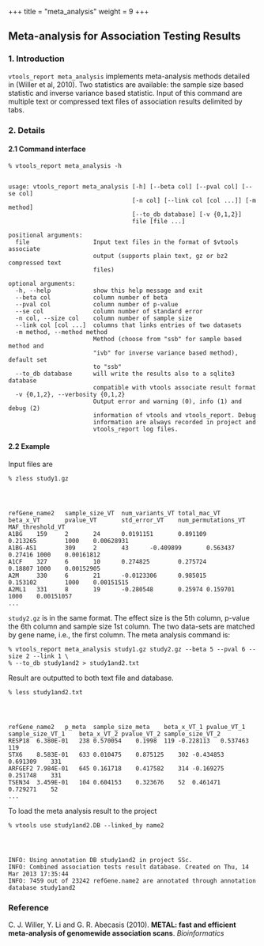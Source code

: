 
+++
title = "meta_analysis"
weight = 9
+++



## Meta-analysis for Association Testing Results 



### 1. Introduction

`vtools_report meta_analysis` implements meta-analysis methods detailed in (Willer et al, 2010). Two statistics are available: the sample size based statistic and inverse variance based statistic. Input of this command are multiple text or compressed text files of association results delimited by tabs. 



### 2. Details

#### 2.1 Command interface

    % vtools_report meta_analysis -h
    

    usage: vtools_report meta_analysis [-h] [--beta col] [--pval col] [--se col]
                                       [-n col] [--link col [col ...]] [-m method]
                                       [--to_db database] [-v {0,1,2}]
                                       file [file ...]
    
    positional arguments:
      file                  Input text files in the format of $vtools associate
                            output (supports plain text, gz or bz2 compressed text
                            files)
    
    optional arguments:
      -h, --help            show this help message and exit
      --beta col            column number of beta
      --pval col            column number of p-value
      --se col              column number of standard error
      -n col, --size col    column number of sample size
      --link col [col ...]  columns that links entries of two datasets
      -m method, --method method
                            Method (choose from "ssb" for sample based method and
                            "ivb" for inverse variance based method), default set
                            to "ssb"
      --to_db database      will write the results also to a sqlite3 database
                            compatible with vtools associate result format
      -v {0,1,2}, --verbosity {0,1,2}
                            Output error and warning (0), info (1) and debug (2)
                            information of vtools and vtools_report. Debug
                            information are always recorded in project and
                            vtools_report log files.
    



#### 2.2 Example

Input files are 



    % zless study1.gz
    



    refGene_name2   sample_size_VT  num_variants_VT total_mac_VT    beta_x_VT       pvalue_VT       std_error_VT    num_permutations_VT     MAF_threshold_VT
    A1BG    159     2       24      0.0191151       0.891109        0.213265        1000    0.00628931
    A1BG-AS1        309     2       43      -0.409899       0.563437        0.27416 1000    0.00161812
    A1CF    327     6       10      0.274825        0.275724        0.18807 1000    0.00152905
    A2M     330     6       21      -0.0123306      0.985015        0.153102        1000    0.00151515
    A2ML1   331     8       19      -0.280548       0.25974 0.159701        1000    0.00151057
    ...
    

`study2.gz` is in the same format. The effect size is the 5th column, p-value the 6th column and sample size 1st column. The two data-sets are matched by gene name, i.e., the first column. The meta analysis command is: 



    % vtools_report meta_analysis study1.gz study2.gz --beta 5 --pval 6 --size 2 --link 1 \
    % --to_db study1and2 > study1and2.txt
    

Result are outputted to both text file and database. 



    % less study1and2.txt
    



    refGene_name2	p_meta	sample_size_meta	beta_x_VT_1	pvalue_VT_1	sample_size_VT_1	beta_x_VT_2	pvalue_VT_2	sample_size_VT_2
    RESP18	6.380E-01	238	0.570054	0.1998	119	-0.228113	0.537463	119
    STX6	8.583E-01	633	0.010475	0.875125	302	-0.434853	0.691309	331
    ARFGEF2	7.984E-01	645	0.161718	0.417582	314	-0.169275	0.251748	331
    TSEN34	3.459E-01	104	0.604153	0.323676	52	0.461471	0.729271	52
    ...
    

To load the meta analysis result to the project 



    % vtools use study1and2.DB --linked_by name2
    



    INFO: Using annotation DB study1and2 in project SSc.
    INFO: Combined association tests result database. Created on Thu, 14 Mar 2013 17:35:44
    INFO: 7459 out of 23242 refGene.name2 are annotated through annotation database study1and2
    
### Reference

C. J. Willer, Y. Li and G. R. Abecasis (2010). **METAL: fast and efficient meta-analysis of genomewide association scans**. *Bioinformatics*